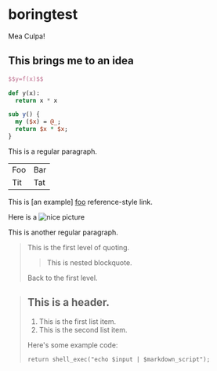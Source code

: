 boringtest
==========

Mea Culpa!

This brings me to an idea
-------------------------

```latex
$$y=f(x)$$
```

```python
def y(x):
  return x * x
```

```perl
sub y() {
  my ($x) = @_;
  return $x * $x;
}
```


This is a regular paragraph.

<table>
    <tr>
        <td>Foo</td>
        <td>Bar</td>
    </tr>
    <tr>
        <td>Tit</td>
        <td>Tat</td>
    </tr>
</table>

This is [an example] [foo] reference-style link.

[foo]: http://example.com/  "Optional Title Here"
[1]: http://upload.wikimedia.org/wikipedia/commons/7/70/Osteospermum_Flower_Power_Spider_Purple_2134px.jpg
      "A huge but nice pic"
Here is a ![nice picture][1]


This is another regular paragraph.


> This is the first level of quoting.
>
> > This is nested blockquote.
>
> Back to the first level.


> ## This is a header.
> 
> 1.   This is the first list item.
> 2.   This is the second list item.
> 
> Here's some example code:
> 
>     return shell_exec("echo $input | $markdown_script");
